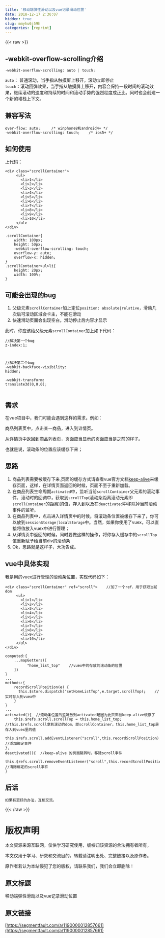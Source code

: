 ```yaml
---
title: '移动端弹性滑动以及vue记录滑动位置' 
date: 2018-12-17 2:30:07
hidden: true
slug: mmyhu6j59h
categories: [reprint]
---
```


{{< raw >}}

                    
<h2 id="articleHeader0">-webkit-overflow-scrolling介绍</h2>
<div class="widget-codetool" style="display:none;">
      <div class="widget-codetool--inner">
      <span class="selectCode code-tool" data-toggle="tooltip" data-placement="top" title="" data-original-title="全选"></span>
      <span type="button" class="copyCode code-tool" data-toggle="tooltip" data-placement="top" data-clipboard-text="-webkit-overflow-scrolling: auto  |  touch;" title="" data-original-title="复制"></span>
      <span type="button" class="saveToNote code-tool" data-toggle="tooltip" data-placement="top" title="" data-original-title="放进笔记"></span>
      </div>
      </div><pre class="hljs arduino"><code style="word-break: break-word; white-space: initial;">-webkit-<span class="hljs-built_in">overflow</span>-scrolling: <span class="hljs-keyword">auto</span>  |  touch;</code></pre>
<p><code>auto</code>： 普通滚动，当手指从触摸屏上移开，滚动立即停止<br><code>touch</code>：滚动回弹效果，当手指从触摸屏上移开，内容会保持一段时间的滚动效果，继续滚动的速度和持续的时间和滚动手势的强烈程度成正比。同时也会创建一个新的堆栈上下文。</p>
<h2 id="articleHeader1">兼容写法</h2>
<div class="widget-codetool" style="display:none;">
      <div class="widget-codetool--inner">
      <span class="selectCode code-tool" data-toggle="tooltip" data-placement="top" title="" data-original-title="全选"></span>
      <span type="button" class="copyCode code-tool" data-toggle="tooltip" data-placement="top" data-clipboard-text="over-flow: auto;     /* winphone8和android4+ */
-webkit-overflow-scrolling: touch;    /* ios5+ */" title="" data-original-title="复制"></span>
      <span type="button" class="saveToNote code-tool" data-toggle="tooltip" data-placement="top" title="" data-original-title="放进笔记"></span>
      </div>
      </div><pre class="hljs scss"><code>over-flow: auto;     <span class="hljs-comment">/* winphone8和android4+ */</span>
-webkit-<span class="hljs-attribute">overflow</span>-scrolling: touch;    <span class="hljs-comment">/* ios5+ */</span></code></pre>
<h2 id="articleHeader2">如何使用</h2>
<p>上代码：</p>
<div class="widget-codetool" style="display:none;">
      <div class="widget-codetool--inner">
      <span class="selectCode code-tool" data-toggle="tooltip" data-placement="top" title="" data-original-title="全选"></span>
      <span type="button" class="copyCode code-tool" data-toggle="tooltip" data-placement="top" data-clipboard-text="<div class=&quot;scrollContainer&quot;>
     <ul>
       <li>1</li>
       <li>2</li>
       <li>3</li>
       <li>4</li>
       <li>5</li>
       <li>6</li>
       <li>7</li>
       <li>8</li>
       <li>9</li>
       <li>10</li>  
     </ul>
</div>" title="" data-original-title="复制"></span>
      <span type="button" class="saveToNote code-tool" data-toggle="tooltip" data-placement="top" title="" data-original-title="放进笔记"></span>
      </div>
      </div><pre class="hljs javascript"><code>&lt;div <span class="hljs-class"><span class="hljs-keyword">class</span></span>=<span class="hljs-string">"scrollContainer"</span>&gt;
     <span class="xml"><span class="hljs-tag">&lt;<span class="hljs-name">ul</span>&gt;</span>
       <span class="hljs-tag">&lt;<span class="hljs-name">li</span>&gt;</span>1<span class="hljs-tag">&lt;/<span class="hljs-name">li</span>&gt;</span>
       <span class="hljs-tag">&lt;<span class="hljs-name">li</span>&gt;</span>2<span class="hljs-tag">&lt;/<span class="hljs-name">li</span>&gt;</span>
       <span class="hljs-tag">&lt;<span class="hljs-name">li</span>&gt;</span>3<span class="hljs-tag">&lt;/<span class="hljs-name">li</span>&gt;</span>
       <span class="hljs-tag">&lt;<span class="hljs-name">li</span>&gt;</span>4<span class="hljs-tag">&lt;/<span class="hljs-name">li</span>&gt;</span>
       <span class="hljs-tag">&lt;<span class="hljs-name">li</span>&gt;</span>5<span class="hljs-tag">&lt;/<span class="hljs-name">li</span>&gt;</span>
       <span class="hljs-tag">&lt;<span class="hljs-name">li</span>&gt;</span>6<span class="hljs-tag">&lt;/<span class="hljs-name">li</span>&gt;</span>
       <span class="hljs-tag">&lt;<span class="hljs-name">li</span>&gt;</span>7<span class="hljs-tag">&lt;/<span class="hljs-name">li</span>&gt;</span>
       <span class="hljs-tag">&lt;<span class="hljs-name">li</span>&gt;</span>8<span class="hljs-tag">&lt;/<span class="hljs-name">li</span>&gt;</span>
       <span class="hljs-tag">&lt;<span class="hljs-name">li</span>&gt;</span>9<span class="hljs-tag">&lt;/<span class="hljs-name">li</span>&gt;</span>
       <span class="hljs-tag">&lt;<span class="hljs-name">li</span>&gt;</span>10<span class="hljs-tag">&lt;/<span class="hljs-name">li</span>&gt;</span>  
     <span class="hljs-tag">&lt;/<span class="hljs-name">ul</span>&gt;</span></span>
&lt;<span class="hljs-regexp">/div&gt;</span></code></pre>
<div class="widget-codetool" style="display:none;">
      <div class="widget-codetool--inner">
      <span class="selectCode code-tool" data-toggle="tooltip" data-placement="top" title="" data-original-title="全选"></span>
      <span type="button" class="copyCode code-tool" data-toggle="tooltip" data-placement="top" data-clipboard-text=".scrollContainer{
    width: 100px;
    height: 50px;   
    -webkit-overflow-scrolling: touch;
    overflow-y: auto;       
    overflow-x: hidden;    
}
.scrollContainer>ul>li{
    height: 20px;
    width: 100%;
}" title="" data-original-title="复制"></span>
      <span type="button" class="saveToNote code-tool" data-toggle="tooltip" data-placement="top" title="" data-original-title="放进笔记"></span>
      </div>
      </div><pre class="hljs css"><code><span class="hljs-selector-class">.scrollContainer</span>{
    <span class="hljs-attribute">width</span>: <span class="hljs-number">100px</span>;
    <span class="hljs-attribute">height</span>: <span class="hljs-number">50px</span>;   
    <span class="hljs-attribute">-webkit-overflow-scrolling</span>: touch;
    <span class="hljs-attribute">overflow-y</span>: auto;       
    <span class="hljs-attribute">overflow-x</span>: hidden;    
}
<span class="hljs-selector-class">.scrollContainer</span>&gt;<span class="hljs-selector-tag">ul</span>&gt;<span class="hljs-selector-tag">li</span>{
    <span class="hljs-attribute">height</span>: <span class="hljs-number">20px</span>;
    <span class="hljs-attribute">width</span>: <span class="hljs-number">100%</span>;
}</code></pre>
<h2 id="articleHeader3">可能会出现的bug</h2>
<ol>
<li>父级元素<code>scrollContainer</code>加上定位<code>position: absolute|relative</code>，滑动几次后可滚动区域会卡主，不能在滑动</li>
<li>快速滑动页面会出现空白，滑动停止后内容才显示</li>
</ol>
<p>此时，你应该给父级元素<code>scrollContainer</code>加上如下代码：</p>
<div class="widget-codetool" style="display:none;">
      <div class="widget-codetool--inner">
      <span class="selectCode code-tool" data-toggle="tooltip" data-placement="top" title="" data-original-title="全选"></span>
      <span type="button" class="copyCode code-tool" data-toggle="tooltip" data-placement="top" data-clipboard-text="//解决第一个bug
z-index:1;    

//解决第二个bug
-webkit-backface-visibility: hidden;    
-webkit-transform: translate3d(0,0,0);" title="" data-original-title="复制"></span>
      <span type="button" class="saveToNote code-tool" data-toggle="tooltip" data-placement="top" title="" data-original-title="放进笔记"></span>
      </div>
      </div><pre class="hljs scss"><code><span class="hljs-comment">//解决第一个bug</span>
<span class="hljs-attribute">z-index</span>:<span class="hljs-number">1</span>;    

<span class="hljs-comment">//解决第二个bug</span>
-webkit-<span class="hljs-attribute">backface-visibility</span>: hidden;    
-webkit-<span class="hljs-attribute">transform</span>: translate3d(<span class="hljs-number">0</span>,<span class="hljs-number">0</span>,<span class="hljs-number">0</span>);</code></pre>
<h2 id="articleHeader4">需求</h2>
<p>在vue项目中，我们可能会遇到这样的需求，例如：</p>
<p>商品列表页中，点击某一商品，进入到详情页。</p>
<p>从详情页中返回到商品列表页，页面应当显示的页面应当是之前的样子。</p>
<p>也就是说，滚动条的位置应该缓存下来；</p>
<h2 id="articleHeader5">思路</h2>
<ol>
<li>商品列表需要被缓存下来,页面的缓存方式请查看vue官方文档<a href="https://cn.vuejs.org/v2/api/#keep-alive" rel="nofollow noreferrer" target="_blank">keep-alive</a>来缓存页面，这样，在详情页面返回的时候，页面不至于重新加载。</li>
<li>在商品列表生命周期<code>activated</code>中，监听当前<code>scrollContainer</code>父元素的滚动事件，滚动时的回调中，获取到<code>scrollTop</code>(滚动条距离滚动元素即<code>scrollContainer</code>的距离)的值，存入到以及在<code>deactivated</code>中移除掉当前滚动事件的监听。</li>
<li>在商品列表中，点击进入详情页中的时候，将滚动条位置被缓存下来了，你可以放到<code>sessionStorage|localStorage</code>中。当然，如果你使用了vuex，可以直接将值放入vuex中进行管理；</li>
<li>从详情页中返回的时候，同时要做这样的操作，将你存入缓存中的<code>scrollTop</code>值重新赋予给当前div的滚动条</li>
<li>Ok，思路就是这样子，大功告成。</li>
</ol>
<h2 id="articleHeader6">vue中具体实现</h2>
<p>我是用的vuex进行管理的滚动条位置，实现代码如下：</p>
<div class="widget-codetool" style="display:none;">
      <div class="widget-codetool--inner">
      <span class="selectCode code-tool" data-toggle="tooltip" data-placement="top" title="" data-original-title="全选"></span>
      <span type="button" class="copyCode code-tool" data-toggle="tooltip" data-placement="top" data-clipboard-text="<div class=&quot;scrollContainer&quot; ref=&quot;scroll&quot;>    //加了一个ref，用于获取当前dom 
     <ul>
       <li>1</li>
       <li>2</li>
       <li>3</li>
       <li>4</li>
       <li>5</li>
       <li>6</li>
       <li>7</li>
       <li>8</li>
       <li>9</li>
       <li>10</li>  
     </ul>
</div>" title="" data-original-title="复制"></span>
      <span type="button" class="saveToNote code-tool" data-toggle="tooltip" data-placement="top" title="" data-original-title="放进笔记"></span>
      </div>
      </div><pre class="hljs xml"><code><span class="hljs-tag">&lt;<span class="hljs-name">div</span> <span class="hljs-attr">class</span>=<span class="hljs-string">"scrollContainer"</span> <span class="hljs-attr">ref</span>=<span class="hljs-string">"scroll"</span>&gt;</span>    //加了一个ref，用于获取当前dom 
     <span class="hljs-tag">&lt;<span class="hljs-name">ul</span>&gt;</span>
       <span class="hljs-tag">&lt;<span class="hljs-name">li</span>&gt;</span>1<span class="hljs-tag">&lt;/<span class="hljs-name">li</span>&gt;</span>
       <span class="hljs-tag">&lt;<span class="hljs-name">li</span>&gt;</span>2<span class="hljs-tag">&lt;/<span class="hljs-name">li</span>&gt;</span>
       <span class="hljs-tag">&lt;<span class="hljs-name">li</span>&gt;</span>3<span class="hljs-tag">&lt;/<span class="hljs-name">li</span>&gt;</span>
       <span class="hljs-tag">&lt;<span class="hljs-name">li</span>&gt;</span>4<span class="hljs-tag">&lt;/<span class="hljs-name">li</span>&gt;</span>
       <span class="hljs-tag">&lt;<span class="hljs-name">li</span>&gt;</span>5<span class="hljs-tag">&lt;/<span class="hljs-name">li</span>&gt;</span>
       <span class="hljs-tag">&lt;<span class="hljs-name">li</span>&gt;</span>6<span class="hljs-tag">&lt;/<span class="hljs-name">li</span>&gt;</span>
       <span class="hljs-tag">&lt;<span class="hljs-name">li</span>&gt;</span>7<span class="hljs-tag">&lt;/<span class="hljs-name">li</span>&gt;</span>
       <span class="hljs-tag">&lt;<span class="hljs-name">li</span>&gt;</span>8<span class="hljs-tag">&lt;/<span class="hljs-name">li</span>&gt;</span>
       <span class="hljs-tag">&lt;<span class="hljs-name">li</span>&gt;</span>9<span class="hljs-tag">&lt;/<span class="hljs-name">li</span>&gt;</span>
       <span class="hljs-tag">&lt;<span class="hljs-name">li</span>&gt;</span>10<span class="hljs-tag">&lt;/<span class="hljs-name">li</span>&gt;</span>  
     <span class="hljs-tag">&lt;/<span class="hljs-name">ul</span>&gt;</span>
<span class="hljs-tag">&lt;/<span class="hljs-name">div</span>&gt;</span></code></pre>
<div class="widget-codetool" style="display:none;">
      <div class="widget-codetool--inner">
      <span class="selectCode code-tool" data-toggle="tooltip" data-placement="top" title="" data-original-title="全选"></span>
      <span type="button" class="copyCode code-tool" data-toggle="tooltip" data-placement="top" data-clipboard-text="computed:{
    ...mapGetters([
          &quot;home_list_top&quot;    //vuex中的存放的滚动条的位置
    ])
}
...
methods:{
    recordScrollPosition(e) {
      this.$store.dispatch(&quot;setHomeListTop&quot;,e.target.scrollTop);    //实时存入到vuex中
    }
}
...
activated(){  //滚动条位置的监听放到activated是因为此页面被keep-alive缓存了
    this.$refs.scroll.scrollTop = this.home_list_top;        //this.$refs.scroll拿到滚动的dom，即scrollContainer，this.home_list_top是存入到vuex里的值
    this.$refs.scroll.addEventListener(&quot;scroll&quot;,this.recordScrollPosition);    //添加绑定事件
},
deactivated(){  //keep-alive 的页面跳转时，移除scroll事件
    this.$refs.scroll.removeEventListener(&quot;scroll&quot;,this.recordScrollPosition);  //清除绑定的scroll事件
}" title="" data-original-title="复制"></span>
      <span type="button" class="saveToNote code-tool" data-toggle="tooltip" data-placement="top" title="" data-original-title="放进笔记"></span>
      </div>
      </div><pre class="hljs kotlin"><code>computed:{
    ...mapGetters([
          <span class="hljs-string">"home_list_top"</span>    <span class="hljs-comment">//vuex中的存放的滚动条的位置</span>
    ])
}
...
methods:{
    recordScrollPosition(e) {
      <span class="hljs-keyword">this</span>.$store.dispatch(<span class="hljs-string">"setHomeListTop"</span>,e.target.scrollTop);    <span class="hljs-comment">//实时存入到vuex中</span>
    }
}
...
activated(){  <span class="hljs-comment">//滚动条位置的监听放到activated是因为此页面被keep-alive缓存了</span>
    <span class="hljs-keyword">this</span>.$refs.scroll.scrollTop = <span class="hljs-keyword">this</span>.home_list_top;        <span class="hljs-comment">//this.$refs.scroll拿到滚动的dom，即scrollContainer，this.home_list_top是存入到vuex里的值</span>
    <span class="hljs-keyword">this</span>.$refs.scroll.addEventListener(<span class="hljs-string">"scroll"</span>,<span class="hljs-keyword">this</span>.recordScrollPosition);    <span class="hljs-comment">//添加绑定事件</span>
},
deactivated(){  <span class="hljs-comment">//keep-alive 的页面跳转时，移除scroll事件</span>
    <span class="hljs-keyword">this</span>.$refs.scroll.removeEventListener(<span class="hljs-string">"scroll"</span>,<span class="hljs-keyword">this</span>.recordScrollPosition);  <span class="hljs-comment">//清除绑定的scroll事件</span>
}</code></pre>
<h2 id="articleHeader7">后话</h2>
<div class="widget-codetool" style="display:none;">
      <div class="widget-codetool--inner">
      <span class="selectCode code-tool" data-toggle="tooltip" data-placement="top" title="" data-original-title="全选"></span>
      <span type="button" class="copyCode code-tool" data-toggle="tooltip" data-placement="top" data-clipboard-text="如果有更好的办法，互相交流。
" title="" data-original-title="复制"></span>
      <span type="button" class="saveToNote code-tool" data-toggle="tooltip" data-placement="top" title="" data-original-title="放进笔记"></span>
      </div>
      </div><pre class="hljs"><code>如果有更好的办法，互相交流。
</code></pre>

                
{{< /raw >}}

# 版权声明
本文资源来源互联网，仅供学习研究使用，版权归该资源的合法拥有者所有，

本文仅用于学习、研究和交流目的。转载请注明出处、完整链接以及原作者。

原作者若认为本站侵犯了您的版权，请联系我们，我们会立即删除！

## 原文标题
移动端弹性滑动以及vue记录滑动位置

## 原文链接
[https://segmentfault.com/a/1190000012857661](https://segmentfault.com/a/1190000012857661)


